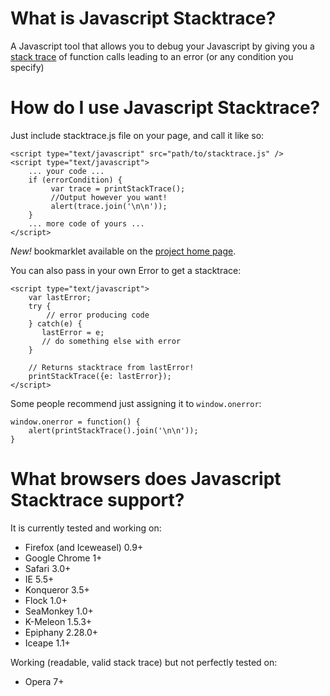 # What is Javascript Stacktrace? #
A Javascript tool that allows you to debug your Javascript by giving you a [stack trace](http://en.wikipedia.org/wiki/Stack_trace) of function calls leading to an error (or any condition you specify)

# How do I use Javascript Stacktrace? #
Just include stacktrace.js file on your page, and call it like so:
    
    <script type="text/javascript" src="path/to/stacktrace.js" />
    <script type="text/javascript">
        ... your code ...
        if (errorCondition) {
	         var trace = printStackTrace();
	         //Output however you want!
	         alert(trace.join('\n\n'));
        }
        ... more code of yours ...
    </script>

*New!* bookmarklet available on the [project home page](http://emwendelin.github.com/javascript-stacktrace/). 

You can also pass in your own Error to get a stacktrace:

    <script type="text/javascript">
		var lastError;
		try {
		    // error producing code
		} catch(e) {
		   lastError = e;
		   // do something else with error
		}

		// Returns stacktrace from lastError!
		printStackTrace({e: lastError});
    </script>

Some people recommend just assigning it to `window.onerror`:

    window.onerror = function() {
	    alert(printStackTrace().join('\n\n'));
    }

# What browsers does Javascript Stacktrace support? #
It is currently tested and working on:

 - Firefox (and Iceweasel) 0.9+  
 - Google Chrome 1+  
 - Safari 3.0+  
 - IE 5.5+  
 - Konqueror 3.5+  
 - Flock 1.0+  
 - SeaMonkey 1.0+  
 - K-Meleon 1.5.3+  
 - Epiphany 2.28.0+  
 - Iceape 1.1+

Working (readable, valid stack trace) but not perfectly tested on:  

 - Opera 7+
